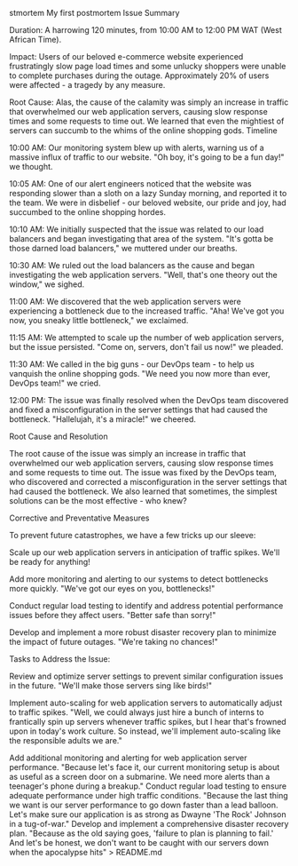 
stmortem
My first postmortem
Issue Summary

Duration: A harrowing 120 minutes, from 10:00 AM to 12:00 PM WAT (West African Time).

Impact: Users of our beloved e-commerce website experienced frustratingly slow page load times and some unlucky shoppers were unable to complete purchases during the outage. Approximately 20% of users were affected - a tragedy by any measure.

Root Cause: Alas, the cause of the calamity was simply an increase in traffic that overwhelmed our web application servers, causing slow response times and some requests to time out. We learned that even the mightiest of servers can succumb to the whims of the online shopping gods.
Timeline

10:00 AM: Our monitoring system blew up with alerts, warning us of a massive influx of traffic to our website. "Oh boy, it's going to be a fun day!" we thought.

10:05 AM: One of our alert engineers noticed that the website was responding slower than a sloth on a lazy Sunday morning, and reported it to the team. We were in disbelief - our beloved website, our pride and joy, had succumbed to the online shopping hordes.

10:10 AM: We initially suspected that the issue was related to our load balancers and began investigating that area of the system. "It's gotta be those darned load balancers," we muttered under our breaths.

10:30 AM: We ruled out the load balancers as the cause and began investigating the web application servers. "Well, that's one theory out the window," we sighed.
 
11:00 AM: We discovered that the web application servers were experiencing a bottleneck due to the increased traffic. "Aha! We've got you now, you sneaky little bottleneck," we exclaimed.

11:15 AM: We attempted to scale up the number of web application servers, but the issue persisted. "Come on, servers, don't fail us now!" we pleaded.

11:30 AM: We called in the big guns - our DevOps team - to help us vanquish the online shopping gods. "We need you now more than ever, DevOps team!" we cried.

 12:00 PM: The issue was finally resolved when the DevOps team discovered and fixed a misconfiguration in the server settings that had caused the bottleneck. "Hallelujah, it's a miracle!" we cheered.

Root Cause and Resolution

The root cause of the issue was simply an increase in traffic that overwhelmed our web application servers, causing slow response times and some requests to time out. The issue was fixed by the DevOps team, who discovered and corrected a misconfiguration in the server settings that had caused the bottleneck. We also learned that sometimes, the simplest solutions can be the most effective - who knew?

Corrective and Preventative Measures

To prevent future catastrophes, we have a few tricks up our sleeve:

Scale up our web application servers in anticipation of traffic spikes. We'll be ready for anything!

Add more monitoring and alerting to our systems to detect bottlenecks more quickly. "We've got our eyes on you, bottlenecks!"

Conduct regular load testing to identify and address potential performance issues before they affect users. "Better safe than sorry!"

 Develop and implement a more robust disaster recovery plan to minimize the impact of future outages. "We're taking no chances!"

Tasks to Address the Issue:

 Review and optimize server settings to prevent similar configuration issues in the future. "We'll make those servers sing like birds!"

 Implement auto-scaling for web application servers to automatically adjust to traffic spikes. "Well, we could always just hire a bunch of interns to frantically spin up servers whenever traffic spikes, but I hear that's frowned upon in today's work culture. So instead, we'll implement auto-scaling like the responsible adults we are." 

Add additional monitoring and alerting for web application server performance. "Because let's face it, our current monitoring setup is about as useful as a screen door on a submarine. We need more alerts than a teenager's phone during a breakup."
    Conduct regular load testing to ensure adequate performance under high traffic conditions. "Because the last thing we want is our server performance to go down faster than a lead balloon. Let's make sure our application is as strong as Dwayne 'The Rock' Johnson in a tug-of-war."
    Develop and implement a comprehensive disaster recovery plan. "Because as the old saying goes, 'failure to plan is planning to fail.' And let's be honest, we don't want to be caught with our servers down when the apocalypse hits" > README.md


